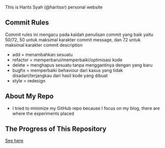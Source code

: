 This is Harits Syah (@haritssr) personal website

## Commit Rules

Commit rules ini mengacu pada kaidah penulisan commit yang baik yaitu 50/72, 50 untuk maksimal karakter commit message, dan 72 untuk maksimal karakter commit description

- add = menambahkan sesuatu
- refactor = memperbarui/memperbaiki/optimisasi kode
- delete = menghapus sesuatu tanpa menggantinya dengan yang baru
- bugfix = memperbaiki behaviour dari kasus yang tidak disadari/terjangkau dari hasil kode yang dibuat
- style = redesign

## About My Repo

- I tried to minimize my GitHub repo because I focus on my blog, there are where the experiments placed

## The Progress of This Repository

[See here](https://amplified-twister-dbc.notion.site/6a81ca2ede504001bcddd8ce5a1318af?v=966d49537f8a45eaafa7361e44165615)
